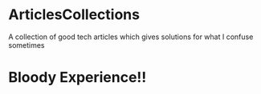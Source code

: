 # ArticlesCollections
A collection of good tech articles which gives solutions for what I confuse sometimes


# Bloody Experience!!
